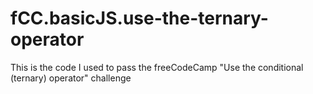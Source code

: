 # fCC.basicJS.use-the-ternary-operator
This is the code I used to pass the freeCodeCamp "Use the conditional (ternary) operator" challenge
